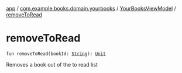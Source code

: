 [app](../../index.md) / [com.example.books.domain.yourbooks](../index.md) / [YourBooksViewModel](index.md) / [removeToRead](./remove-to-read.md)

# removeToRead

`fun removeToRead(bookId: `[`String`](https://kotlinlang.org/api/latest/jvm/stdlib/kotlin/-string/index.html)`): `[`Unit`](https://kotlinlang.org/api/latest/jvm/stdlib/kotlin/-unit/index.html)

Removes a book out of the to read list

